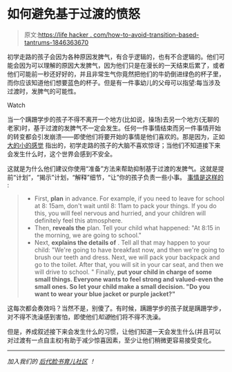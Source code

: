 # 如何避免基于过渡的愤怒

> 原文:[https://life hacker . com/how-to-avoid-transition-based-tantrums-1846363670](https://lifehacker.com/how-to-avoid-transition-based-tantrums-1846363670)

初学走路的孩子会因为各种原因发脾气，有合乎逻辑的，也有不合逻辑的。他们可能会因为可以理解的原因大发脾气，因为他们只是在漫长的一天结束后累了，或者他们可能前一秒还好好的，并且非常生气你竟然把他们的牛奶倒进绿色的杯子里，而你应该知道他们想要蓝色的杯子。但是有一件事幼儿的父母可以指望:每当涉及过渡时，发脾气的可能性。

Watch

当一个蹒跚学步的孩子不得不离开一个地方(比如说，操场)去另一个地方(无聊的老家)时，基于过渡的发脾气不一定会发生。任何一件事情结束而另一件事情开始的转变都会引发崩溃——即使他们将要开始的事情是他们喜欢的。那是因为，正如 [大的小的感觉](https://biglittlefeelings.com/wp-content/uploads/2020/06/5-Tips-to-Stop-a-Tantrum-Before-It-Even-Starts.pdf) 指出的，初学走路的孩子的大脑不喜欢惊讶；当他们不知道接下来会发生什么时，这个世界会感到不安全。

这就是为什么他们建议你使用“准备”方法来帮助抑制基于过渡的发脾气。这就是提前“计划”，“揭示”计划，“解释”细节，“让”你的孩子负责一些小事。 [事情是这样的](https://biglittlefeelings.com/wp-content/uploads/2020/06/5-Tips-to-Stop-a-Tantrum-Before-It-Even-Starts.pdf) :

> *   First, **plan** in advance. For example, if you need to leave for school at 8: 15am, don't wait until 8: 11am to pack your things. If you do this, you will feel nervous and hurried, and your children will definitely feel this atmosphere.
> *   Then, **reveals the** plan. Tell your child what happened: "At 8:15 in the morning, we are going to school."
> *   Next, **explains the details of** . Tell all that may happen to your child: "We're going to have breakfast now, and then we're going to brush our teeth and dress. Next, we will pack your backpack and go to the toilet. After that, you will sit in your car seat, and then we will drive to school. " Finally, **put your child in charge of some small things. Everyone wants to feel strong and valued-even the small ones. So let your child make a small decision. "Do you want to wear your blue jacket or purple jacket?"**

这每次都会奏效吗？当然不是，别傻了。有时候，蹒跚学步的孩子就是蹒跚学步，对不得不洗澡感到害怕，即使他们*知道*他们将不得不洗澡。

但是，养成叙述接下来会发生什么的习惯，让他们知道一天会发生什么(并且可以对过渡有一点自主权)有助于减少惊喜因素，至少让他们稍微更容易接受变化。

* * *

*加入我们的* [*后代脸书育儿社区*](https://www.facebook.com/groups/2018785615043946) *！*